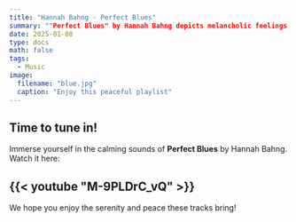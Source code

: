 ```yaml
---
title: "Hannah Bahng - Perfect Blues"
summary: ""Perfect Blues" by Hannah Bahng depicts melancholic feelings about a relationship full of doubts and disappointments. With a bluesy feel, this song conveys deep emotions."
date: 2025-01-08
type: docs
math: false
tags:
  - Music
image:
  filename: "blue.jpg"
  caption: "Enjoy this peaceful playlist"
---
```


## Time to tune in!

Immerse yourself in the calming sounds of **Perfect Blues** by Hannah Bahng. Watch it here:

## {{< youtube "M-9PLDrC_vQ" >}}

We hope you enjoy the serenity and peace these tracks bring!
